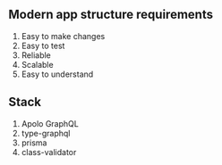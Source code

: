 ## Modern app structure requirements

1. Easy to make changes
2. Easy to test
3. Reliable
4. Scalable
5. Easy to understand

## Stack

1. Apolo GraphQL
2. type-graphql
3. prisma
4. class-validator
